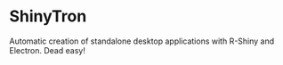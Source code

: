 # ShinyTron
Automatic creation of standalone desktop applications with R-Shiny and Electron. Dead easy!
